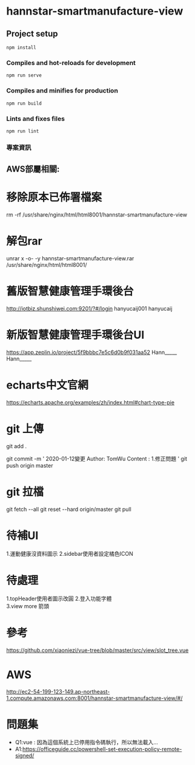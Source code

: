# hannstar-smartmanufacture-view

## Project setup
```
npm install
```

### Compiles and hot-reloads for development
```
npm run serve
```

### Compiles and minifies for production
```
npm run build
```

### Lints and fixes files
```
npm run lint
```

### 專案資訊
## AWS部屬相關:
# 移除原本已佈署檔案
rm -rf /usr/share/nginx/html/html8001/hannstar-smartmanufacture-view  
# 解包rar
unrar x -o- -y hannstar-smartmanufacture-view.rar   /usr/share/nginx/html/html8001/

# 舊版智慧健康管理手環後台
http://iotbiz.shunshiwei.com:9201/?#/login
hanyucaij001
hanyucaij

# 新版智慧健康管理手環後台UI
https://app.zeplin.io/project/5f9bbbc7e5c6d0b9f031aa52
Hann_____
Hann_____

# echarts中文官網
https://echarts.apache.org/examples/zh/index.html#chart-type-pie

# git 上傳
git add .

git commit -m '
2020-01-12變更
Author: TomWu
Content :
1.修正問題
'
git push origin master

# git 拉檔
git fetch --all
git reset --hard origin/master
git pull


# 待補UI
1.運動健康沒資料圖示
2.sidebar使用者設定橘色ICON

# 待處理
1.topHeader使用者圖示改圓
2.登入功能字體  
3.view more 箭頭

# 參考
https://github.com/xiaoniezi/vue-tree/blob/master/src/view/slot_tree.vue


# AWS
http://ec2-54-199-123-149.ap-northeast-1.compute.amazonaws.com:8001/hannstar-smartmanufacture-view/#/


# 問題集
* Q1:vue : 因為這個系統上已停用指令碼執行，所以無法載入...
* A1:https://officeguide.cc/powershell-set-execution-policy-remote-signed/
